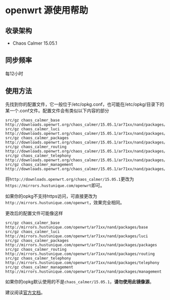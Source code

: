 # openwrt 源使用帮助

## 收录架构

* Chaos Calmer 15.05.1

## 同步频率

每12小时

## 使用方法

先找到你的配置文件，它一般位于/etc/opkg.conf，也可能在/etc/opkg/目录下的某一个.conf文件。配置文件会有类似以下内容的部分

```
src/gz chaos_calmer_base http://downloads.openwrt.org/chaos_calmer/15.05.1/ar71xx/nand/packages/base
src/gz chaos_calmer_luci http://downloads.openwrt.org/chaos_calmer/15.05.1/ar71xx/nand/packages/luci
src/gz chaos_calmer_packages http://downloads.openwrt.org/chaos_calmer/15.05.1/ar71xx/nand/packages/packages
src/gz chaos_calmer_routing http://downloads.openwrt.org/chaos_calmer/15.05.1/ar71xx/nand/packages/routing
src/gz chaos_calmer_telephony http://downloads.openwrt.org/chaos_calmer/15.05.1/ar71xx/nand/packages/telephony
src/gz chaos_calmer_management http://downloads.openwrt.org/chaos_calmer/15.05.1/ar71xx/nand/packages/management
```

将`http://downloads.openwrt.org/chaos_calmer/15.05.1`更改为`https://mirrors.hustunique.com/openwrt`即可。

如果你的opkg不支持https访问，可直接更改为`http://mirrors.hustunique.com/openwrt`，效果完全相同。

更改后的配置文件可能像这样

```
src/gz chaos_calmer_base http://mirrors.hustunique.com/openwrt/ar71xx/nand/packages/base
src/gz chaos_calmer_luci http://mirrors.hustunique.com/openwrt/ar71xx/nand/packages/luci
src/gz chaos_calmer_packages http://mirrors.hustunique.com/openwrt/ar71xx/nand/packages/packages
src/gz chaos_calmer_routing http://mirrors.hustunique.com/openwrt/ar71xx/nand/packages/routing
src/gz chaos_calmer_telephony http://mirrors.hustunique.com/openwrt/ar71xx/nand/packages/telephony
src/gz chaos_calmer_management http://mirrors.hustunique.com/openwrt/ar71xx/nand/packages/management
```

如果你的opkg默认使用的不是`chaos_calmer/15.05.1`，**请勿使用此镜像源**。

建议阅读[官方文档](https://wiki.openwrt.org/zh-cn/doc/techref/opkg#配置)。


